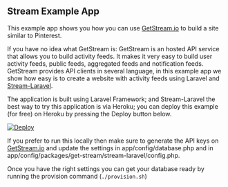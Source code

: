 Stream Example App
------------------

This example app shows you how you can use [GetStream.io](https://getstream.io/ "GetStream.io") to build a site similar to Pinterest.

If you have no idea what GetStream is: GetStream is an hosted API service that allows you to build activity feeds. It makes it very easy to build
user activity feeds, public feeds, aggregated feeds and notification feeds. GetStream provides API clients in several language, in this example app we show how easy
is to create a website with activity feeds using Laravel and [Stream-Laravel](https://github.com/GetStream/Stream-Laravel "Stream-Laravel").

The application is built using Laravel Framework; and Stream-Laravel the best way to try this application is via Heroku; you can deploy this example (for free) on Heroku
by pressing the Deploy button below.

[![Deploy](https://www.herokucdn.com/deploy/button.png)](https://heroku.com/deploy)

If you prefer to run this locally then make sure to generate the API keys on [GetStream.io](https://getstream.io/ "GetStream.io") and update the settings in
app/config/database.php and in app/config/packages/get-stream/stream-laravel/config.php.

Once you have the right settings you can get your database ready by running the provision command (```./provision.sh```)
